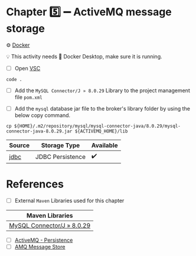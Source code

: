 # Chapter :five: :heavy_minus_sign: ActiveMQ message storage 


:gear: [Docker](https://www.docker.com/)

:bulb: This activity needs :whale2: Docker Desktop, make sure it is running.

- [ ] Open [VSC](https://code.visualstudio.com)

```
code .
```

- [ ] Add the `MySQL Connector/J » 8.0.29` Library to the project management file `pom.xml`

- [ ] Add the `mysql` database jar file to the broker's library folder by using the below copy command.

```
cp ${HOME}/.m2/repository/mysql/mysql-connector-java/8.0.29/mysql-connector-java-8.0.29.jar ${ACTIVEMQ_HOME}/lib
```



| Source  |  Storage Type | Available |
|---------|--|----|
| [jdbc](jdbc) |  JDBC Persistence | :heavy_check_mark: |


# References

- [ ] External `Maven` Libraries used for this chapter

| Maven Libraries                                                                                                       |
|-----------------------------------------------------------------------------------------------------------------------|
| [MySQL Connector/J » 8.0.29](https://mvnrepository.com/artifact/mysql/mysql-connector-java/8.0.29)                     |

- [ ] [ActiveMQ - Persistence](http://activemq.apache.org/persistence.html)
- [ ] [AMQ Message Store](https://activemq.apache.org/amq-message-store)
